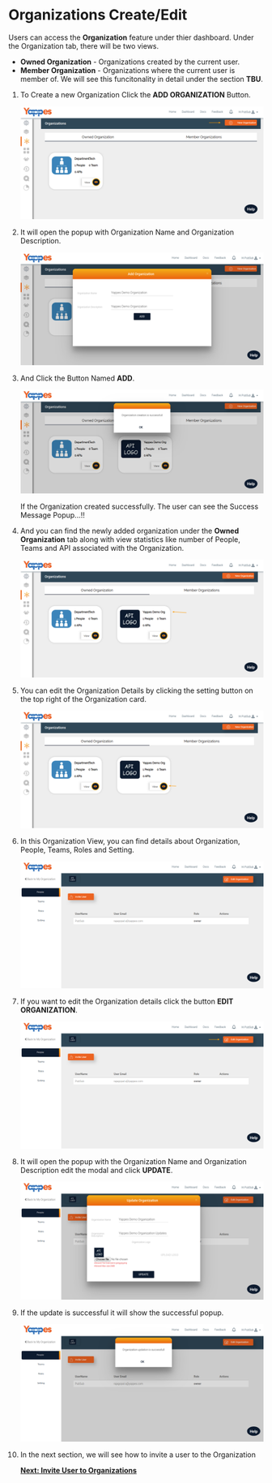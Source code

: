 Organizations Create/Edit
=========================

Users can access the **Organization** feature under thier dashboard. Under
the Organization tab, there will be two views.

-   **Owned Organization** - Organizations created by the current user.
-   **Member Organization** - Organizations where the current user is
    member of. We will see this funcitonality in detail under the
    section **TBU**.

1.  To Create a new Organization Click the **ADD ORGANIZATION** Button.

    ![](images/dashboard/organization/organization_create_01.png)

2.  It will open the popup with Organization Name and Organization
    Description.

    ![](images/dashboard/organization/organization_create_02.png)
    
3.  And Click the Button Named **ADD**.

    ![](images/dashboard/organization/organization_create_03.png)

    If the Organization created successfully. The user can see the
    Success Message Popup...!!

4.  And you can find the newly added organization under the **Owned
    Organization** tab along with view statistics like number of People,
    Teams and API associated with the Organization.

    ![](images/dashboard/organization/organization_create_04.png)

5.  You can edit the Organization Details by clicking the setting button
    on the top right of the Organization card.

    ![](images/dashboard/organization/organization_update_01.png)

6.  In this Organization View, you can find details about Organization,
    People, Teams, Roles and Setting.

    ![](images/dashboard/organization/organization_update_02.png)

7.  If you want to edit the Organization details click the button **EDIT
    ORGANIZATION**.

    ![](images/dashboard/organization/organization_update_03.png)

8.  It will open the popup with the Organization Name and Organization
    Description edit the modal and click **UPDATE**.

    ![](images/dashboard/organization/organization_update_04.png)

9.  If the update is successful it will show the successful popup.

    ![](images/dashboard/organization/organization_update_05.png)

10. In the next section, we will see how to invite a user to the
    Organization 
    
    [**Next: Invite User to
    Organizations**](organizations_invite_user.md)